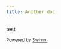 ```yaml
---
title: Another doc
---
```

test

<SwmMeta repo-id="Z2l0aHViJTNBJTNBY3NoYXJwLXNoYXVsLXRlc3QlM0ElM0Fzd2ltbWlv" repo-name="csharp-shaul-test"><sup>Powered by [Swimm](https://swimm-web-app--swmdv3-develop-staging-a696gm5o.web.app/)</sup></SwmMeta>
